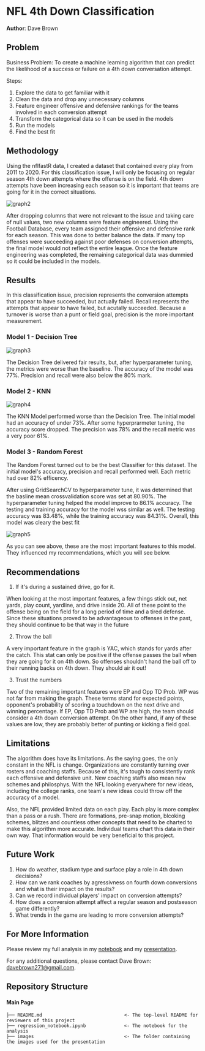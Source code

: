 # NFL 4th Down Classification

**Author**: Dave Brown

## Problem

Business Problem: To create a machine learning algorithm that can predict the likelihood of a success or failure on a 4th down conversation attempt.

Steps:
1. Explore the data to get familiar with it
2. Clean the data and drop any unnecessary columns
3. Feature engineer offensive and defensive rankings for the teams involved in each conversion attempt
4. Transform the categorical data so it can be used in the models
5. Run the models
6. Find the best fit

## Methodology

Using the nflfastR data, I created a dataset that contained every play from 2011 to 2020. For this classification issue, I will only be focusing on regular season 4th down attempts where the offense is on the field. 4th down attempts have been increasing each season so it is important that teams are going for it in the correct situations.

![graph2](./images/4th_attempts.png)

After dropping columns that were not relevant to the issue and taking care of null values, two new columns were feature engineered. Using the Football Database, every team assigned their offensive and defensive rank for each season. This was done to better balance the data. If many top offenses were succeeding against poor defenses on conversion attempts, the final model would not reflect the entire league. Once the feature engineering was completed, the remaining categorical data was dummied so it could be included in the models.

## Results

In this classification issue, precision represents the conversion attempts that appear to have succeeded, but actually failed. Recall represents the attempts that appear to have failed, but acutally succeeded. Because a turnover is worse than a punt or field goal, precision is the more important measurement.

### Model 1 - Decision Tree

![graph3](./images/4th_down_tree)

The Decision Tree delivered fair results, but, after hyperparameter tuning, the metrics were worse than the baseline. The accuracy of the model was 77%. Precision and recall were also below the 80% mark.

### Model 2 - KNN

![graph4](./images/knn_lineplot.png)

The KNN Model performed worse than the Decision Tree. The initial model had an accuracy of under 73%. After some hyperprarmeter tuning, the accuracy score dropped. The precision was 78% and the recall metric was a very poor 61%.

### Model 3 - Random Forest

The Random Forest turned out to be the best Classifier for this dataset. The initial model's accuracy, precision and recall performed well. Each metric had over 82% efficency.

After using GridSearchCV to hyperparameter tune, it was determined that the basline mean crossvalidation score was set at 80.90%. The hyperparameter tuning helped the model improve to 86.1% accuracy. The testing and training accuracy for the model wss similar as well. The testing accuracy was 83.48%, while the training accuracy was 84.31%. Overall, this model was cleary the best fit

![graph5](./images/features.png)

As you can see above, these are the most important features to this model. They influenced my recommendations, which you will see below.

## Recommendations

1. If it's during a sustained drive, go for it.

When looking at the most important features, a few things stick out, net yards, play count, yardline, and drive inside 20. All of these point to the offense being on the field for a long period of time and a tired defense. Since these situations proved to be advantageous to offenses in the past, they should continue to be that way in the future

2. Throw the ball

A very important feature in the graph is YAC, which stands for yards after the catch. This stat can only be positive if the offense passes the ball when they are going for it on 4th down. So offenses shouldn't hand the ball off to their running backs on 4th down. They should air it out!

3. Trust the numbers

Two of the remaining important features were EP and Opp TD Prob. WP was not far from making the graph. These terms stand for expected points, opponent's probability of scoring a touchdown on the next drive and winning percentage. If EP, Opp TD Prob and WP are high, the team should consider a 4th down conversion attempt. On the other hand, if any of these values are low, they are probably better of punting or kicking a field goal.


## Limitations

The algorithm does have its limitations. As the saying goes, the only constant in the NFL is change. Organizations are constantly turning over rosters and coaching staffs. Because of this, it's tough to consistently rank each offensive and defensive unit. New coaching staffs also mean new schemes and philosphys. With the NFL looking everywhere for new ideas, including the college ranks, one team's new ideas could throw off the accuracy of a model.

Also, the NFL provided limited data on each play. Each play is more complex than a pass or a rush. There are formations, pre-snap motion, blcoking schemes, blitzes and countless other concepts that need to be charted to make this algorithm more accurate. Individual teams chart this data in their own way. That information would be very beneficial to this project.

## Future Work

1. How do weather, stadium type and surface play a role in 4th down decisions?
2. How can we rank coaches by agressivness on fourth down conversions and what is their impact on the results?
3. Can we record individual players' impact on conversion attempts?
4. How does a conversion attempt affect a regular season and postseason game differently?
5. What trends in the game are leading to more conversion attempts?

## For More Information

Please review my full analysis in my [notebook](/fourth_down_efficiency.ipynb) and my [presentation](/King_County_Presentation.pdf).

For any additional questions, please contact Dave Brown: davebrown271@gmail.com.


## Repository Structure
#### Main Page
    ├── README.md                              <- The top-level README for reviewers of this project
    ├── regression_notebook.ipynb              <- The notebook for the analysis
    ├── images                                 <- The folder containing the images used for the presentation
